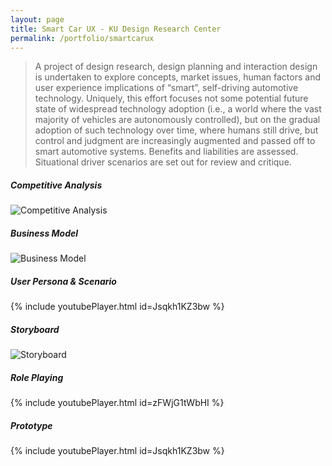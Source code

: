 ```yaml
---
layout: page
title: Smart Car UX - KU Design Research Center
permalink: /portfolio/smartcarux
---
```



> A project of design research, design planning and interaction design is undertaken to explore concepts, market issues, human factors and user experience implications of “smart”, self-driving automotive technology. Uniquely, this effort focuses not some potential future state of widespread technology adoption (i.e., a world where the vast majority of vehicles are autonomously controlled), but on the gradual adoption of such technology over time, where humans still drive, but control and judgment are increasingly augmented and passed off to smart automotive systems. Benefits and liabilities are assessed. Situational driver scenarios are set out for review and critique.

##### Competitive Analysis
![Competitive Analysis](https://cyrus-education.github.io/images/scca.png "Large example image")
##### Business Model
![Business Model](https://cyrus-education.github.io/images/scbm.png "Large example image")
##### User Persona & Scenario
{% include youtubePlayer.html id=Jsqkh1KZ3bw %}
##### Storyboard
![Storyboard](https://cyrus-education.github.io/images/scs.jpg "Large example image")
##### Role Playing
{% include youtubePlayer.html id=zFWjG1tWbHI %}
##### Prototype
{% include youtubePlayer.html id=Jsqkh1KZ3bw %}



